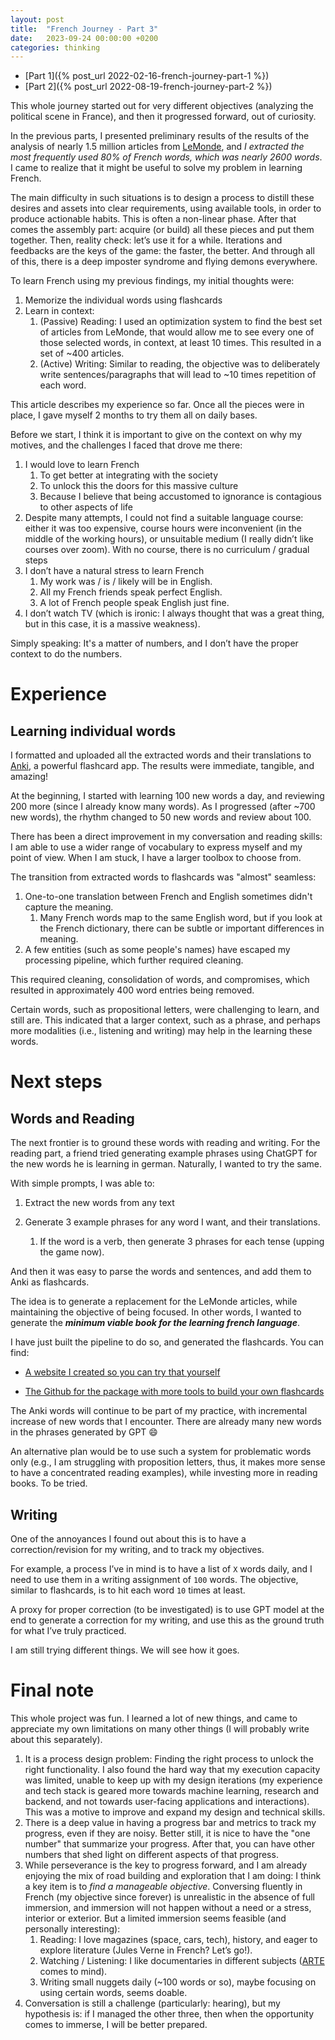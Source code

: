 ```yaml
---
layout: post
title:  "French Journey - Part 3"
date:   2023-09-24 00:00:00 +0200
categories: thinking
---
```


- [Part 1]({% post_url 2022-02-16-french-journey-part-1 %})
- [Part 2]({% post_url 2022-08-19-french-journey-part-2 %})

This whole journey started out for very different objectives (analyzing the political scene in France), and then it progressed forward, out of curiosity.

In the previous parts, I presented preliminary results of the results of the analysis of nearly 1.5 million articles from [LeMonde](http://www.lemonde.fr), and _I extracted the most frequently used 80% of French words, which was nearly 2600 words_. I came to realize that it might be useful to solve my problem in learning French.

The main difficulty in such situations is to design a process to distill these desires and assets into clear requirements, using available tools, in order to produce actionable habits. This is often a non-linear phase. After that comes the assembly part: acquire (or build) all these pieces and put them together. Then, reality check: let’s use it for a while. Iterations and feedbacks are the keys of the game: the faster, the better. And through all of this, there is a deep imposter syndrome and flying demons everywhere.

To learn French using my previous findings, my initial thoughts were:
1. Memorize the individual words using flashcards
2. Learn in context:
    1. (Passive) Reading: I used an optimization system to find the best set of articles from LeMonde, that would allow me to see every one of those selected words, in context, at least 10 times. This resulted in a set of ~400 articles.
    2. (Active) Writing: Similar to reading, the objective was to deliberately write sentences/paragraphs that will lead to ~10 times repetition of each word.

This article describes my experience so far. Once all the pieces were in place, I gave myself 2 months to try them all on daily bases.

Before we start, I think it is important to give on the context on why my motives, and the challenges I faced that drove me there:
1. I would love to learn French
    1. To get better at integrating with the society
    2. To unlock this the doors for this massive culture
    3. Because I believe that being accustomed to ignorance is contagious to other aspects of life
2. Despite many attempts, I could not find a suitable language course: either it was too expensive, course hours were inconvenient (in the middle of the working hours), or unsuitable medium (I really didn’t like courses over zoom). With no course, there is no curriculum / gradual steps
3. I don’t have a natural stress to learn French
    1. My work was / is / likely will be in English.
    2. All my French friends speak perfect English.
    3. A lot of French people speak English just fine.
4. I don’t watch TV (which is ironic: I always thought that was a great thing, but in this case, it is a massive weakness).

Simply speaking: It's a matter of numbers, and I don’t have the proper context to do the numbers.

# Experience

## Learning individual words

I formatted and uploaded all the extracted words and their translations to [Anki](https://apps.ankiweb.net/), a powerful flashcard app. The results were immediate, tangible, and amazing!

At the beginning, I started with learning 100 new words a day, and reviewing 200 more (since I already know many words). As I progressed (after ~700 new words), the rhythm changed to 50 new words and review about 100.

There has been a direct improvement in my conversation and reading skills: I am able to use a wider range of vocabulary to express myself and my point of view. When I am stuck, I have a larger toolbox to choose from.

The transition from extracted words to flashcards was "almost" seamless:
1. One-to-one translation between French and English sometimes didn't capture the meaning.
    1. Many French words map to the same English word, but if you look at the French dictionary, there can be subtle or important differences in meaning.
2. A few entities (such as some people's names) have escaped my processing pipeline, which further required cleaning.

This required cleaning, consolidation of words, and compromises, which resulted in approximately 400 word entries being removed.

Certain words, such as propositional letters, were challenging to learn, and still are. This indicated that a larger context, such as a phrase, and perhaps more modalities (i.e., listening and writing) may help in the learning these words.

# Next steps

## Words and Reading

The next frontier is to ground these words with reading and writing. For the reading part, a friend tried generating example phrases using ChatGPT for the new words he is learning in german. Naturally, I wanted to try the same.

With simple prompts, I was able to:

1. Extract the new words from any text

3. Generate 3 example phrases for any word I want, and their translations.
    1. If the word is a verb, then generate 3 phrases for each tense (upping the game now).

And then it was easy to parse the words and sentences, and add them to Anki as flashcards.

The idea is to generate a replacement for the LeMonde articles, while maintaining the objective of being focused. In other words, I wanted to generate the **_minimum viable book for the learning french language_**.

I have just built the pipeline to do so, and generated the flashcards. You can find:

- [A website I created so you can try that yourself](https://dashboard.osm-ai.net/)

- [The Github for the package with more tools to build your own flashcards](https://github.com/osm3000/LangLearnCopilot)

The Anki words will continue to be part of my practice, with incremental increase of new words that I encounter. There are already many new words in the phrases generated by GPT 😄

An alternative plan would be to use such a system for problematic words only (e.g., I am struggling with proposition letters, thus, it makes more sense to have a concentrated reading examples), while investing more in reading books. To be tried.

## Writing

One of the annoyances I found out about this is to have a correction/revision for my writing, and to track my objectives. 

For example, a process I’ve in mind is to have a list of `X` words daily, and I need to use them in a writing assignment of `100` words. The objective, similar to flashcards, is to hit each word `10` times at least.

A proxy for proper correction (to be investigated) is to use GPT model at the end to generate a correction for my writing, and use this as the ground truth for what I’ve truly practiced.

I am still trying different things. We will see how it goes.

# Final note

This whole project was fun. I learned a lot of new things, and came to appreciate my own limitations on many other things (I will probably write about this separately).

1. It is a process design problem: Finding the right process to unlock the right functionality. I also found the hard way that my execution capacity was limited, unable to keep up with my design iterations (my experience and tech stack is geared more towards machine learning, research and backend, and not towards user-facing applications and interactions). This was a motive to improve and expand my design and technical skills.
2. There is a deep value in having a progress bar and metrics to track my progress, even if they are noisy. Better still, it is nice to have the "one number" that summarize your progress. After that, you can have other numbers that shed light on different aspects of that progress.
3. While perseverance is the key to progress forward, and I am already enjoying the mix of road building and exploration that I am doing: I think a key item is to *find a manageable objective*. Conversing fluently in French (my objective since forever) is unrealistic in the absence of full immersion, and immersion will not happen without a need or a stress, interior or exterior. But a limited immersion seems feasible (and personally interesting):
   1. Reading: I love magazines (space, cars, tech), history, and eager to explore literature (Jules Verne in French? Let’s go!).
   2. Watching / Listening: I like documentaries in different subjects ([ARTE](https://www.arte.tv) comes to mind).
   3. Writing small nuggets daily (~100 words or so), maybe focusing on using certain words, seems doable.
4. Conversation is still a challenge (particularly: hearing), but my hypothesis is: if I managed the other three, then when the opportunity comes to immerse, I will be better prepared.
